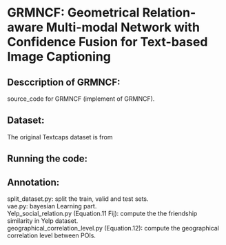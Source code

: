 
# GRMNCF: Geometrical Relation-aware  Multi-modal Network with  Confidence Fusion for Text-based Image Captioning
## Desccription of GRMNCF:
source_code for GRMNCF (implement of GRMNCF).  
  

## Dataset:
  The original Textcaps dataset is from     
## Running the code:
   
## Annotation:
  split_dataset.py:                   split the train, valid and test sets.     
  vae.py: bayesian Learning part.  
  Yelp_social_relation.py (Equation.11 Fij):  compute the  the friendship similarity in Yelp dataset.  
  geographical_correlation_level.py (Equation.12):  compute the geographical correlation level between POIs.
